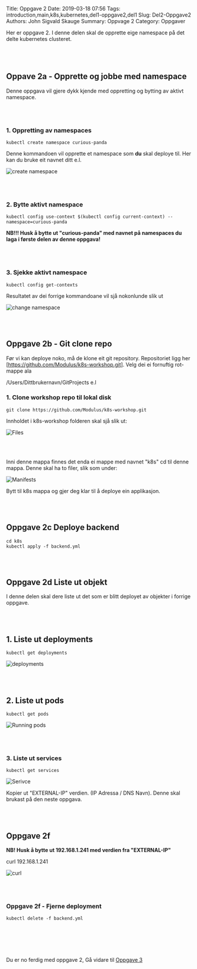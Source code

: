 Title: Oppgave 2
Date: 2019-03-18 07:56
Tags: introduction,main,k8s,kubernetes,del1-oppgave2,del1
Slug: Del2-Oppgave2
Authors: John Sigvald Skauge
Summary: Oppvage 2
Category: Oppgaver


Her er oppgave 2. I denne delen skal de opprette eige namespace på det delte kubernetes clusteret.
<br/>
<br/>
<br/>
<br/>


## Oppave 2a - Opprette og jobbe med namespace 
Denne oppgava vil gjere dykk kjende med oppretting og bytting av aktivt namespace.

<br/>
<br/>

### 1. Oppretting av namespaces

```
kubectl create namespace curious-panda
```

Denne kommandoen vil opprette et namespace som **du** skal deploye til. Her kan du bruke eit navnet ditt e.l.

![create namespace]({static}/images/part1/task2/namespace_created.png)

<br/>
<br/>


### 2. Bytte aktivt namespace

```
kubectl config use-context $(kubectl config current-context) --namespace=curious-panda
```

**NB!!! Husk å bytte ut "curious-panda" med navnet på namespaces du laga i første delen av denne oppgava!**

<br/>
<br/>



### 3. Sjekke aktivt namespace

```
kubectl config get-contexts
```

Resultatet av dei forrige kommandoane vil sjå nokonlunde slik ut

![change namespace]({static}/images/part1/task2/change_namespace.png)

<br/>
<br/>



## Oppgave 2b - Git clone repo

Før vi kan deploye noko, må de klone eit git repository. Repositoriet ligg her [https://github.com/Modulus/k8s-workshop.git]. Velg dei ei fornuftig rot-mappe ala

/Users/Dittbrukernavn/GitProjects e.l


### 1. Clone workshop repo til lokal disk

```
git clone https://github.com/Modulus/k8s-workshop.git
```

Innholdet i k8s-workshop folderen skal sjå slik ut:

![Files]({static}/images/part1/task2/git_repo_output.png)

<br/>
<br/>

Inni denne mappa finnes det enda ei mappe med navnet "k8s" cd til denne mappa. Denne skal ha to filer, slik som under:

![Manifests]({static}/images/part1/task2/manifests.png)


Bytt til k8s mappa og gjer deg klar til å deploye ein applikasjon. 

<br/>
<br/>


## Oppgave 2c Deploye backend
```
cd k8s
kubectl apply -f backend.yml
```
<br/>
<br/>


## Oppgave 2d Liste ut objekt

I denne delen skal dere liste ut det som er blitt deployet av objekter i forrige oppgave.


<br/>
<br/>



## 1. Liste ut deployments
```
kubectl get deployments
```
![deployments]({static}/images/part1/task2/deployments.png)

<br/>
<br/>


## 2. Liste ut pods
```
kubectl get pods
```
![Running pods]({static}/images/part1/task2/running_pods.png)


<br/>
<br/>

### 3. Liste ut services
```
kubectl get services
```
![Serivce]({static}/images/part1/task2/service.png)

Kopier ut "EXTERNAL-IP" verdien. (IP Adressa / DNS Navn). Denne skal brukast på den neste oppgava.  

<br/>
<br/>


## Oppgave 2f 

**NB! Husk å bytte ut 192.168.1.241 med verdien fra "EXTERNAL-IP"**

curl 192.168.1.241

![curl]({static}/images/part1/task2/curl1.png)

<br/>
<br/>


### Oppgave 2f - Fjerne deployment

```
kubectl delete -f backend.yml
```


<br/>
<br/>
<br/>
<br/>

Du er no ferdig med oppgave 2, Gå vidare til [Oppgave 3]({filename}/part1/task3.md)